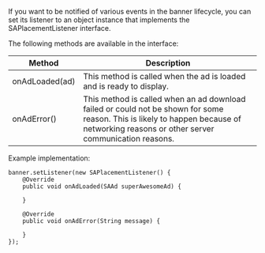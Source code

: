 If you want to be notified of various events in the banner lifecycle, you can set its listener to an object instance that implements the SAPlacementListener interface.

The following methods are available in the interface:

| Method      | Description                                                                                                                                  |
|-------------|----------------------------------------------------------------------------------------------------------------------------------------------|
| onAdLoaded(ad) | This method is called when the ad is loaded and is ready to display. |
| onAdError() | This method is called when an ad download failed or could not be shown for some reason. This is likely to happen because of networking reasons or other server communication reasons.     |

Example implementation:

```
banner.setListener(new SAPlacementListener() {
    @Override
    public void onAdLoaded(SAAd superAwesomeAd) {

    }

    @Override
    public void onAdError(String message) {

    }
});
```